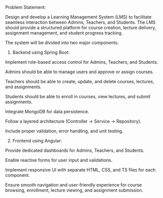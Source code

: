 Problem Statement:

Design and develop a Learning Management System (LMS) to facilitate seamless interaction between Admins, Teachers, and Students. The LMS should provide a structured platform for course creation, lecture delivery, assignment management, and student progress tracking.

The system will be divided into two major components:

1. Backend using Spring Boot:

Implement role-based access control for Admins, Teachers, and Students.

Admins should be able to manage users and approve or assign courses.

Teachers should be able to create, update, and delete courses, lectures, and assignments.

Students should be able to enroll in courses, view lectures, and submit assignments.

Integrate MongoDB for data persistence.

Follow a layered architecture (Controller → Service → Repository).

Include proper validation, error handling, and unit testing.



2. Frontend using Angular:

Provide dedicated dashboards for Admins, Teachers, and Students.

Enable reactive forms for user input and validations.

Implement responsive UI with separate HTML, CSS, and TS files for each component.

Ensure smooth navigation and user-friendly experience for course browsing, enrollment, lecture viewing, and assignment submission.